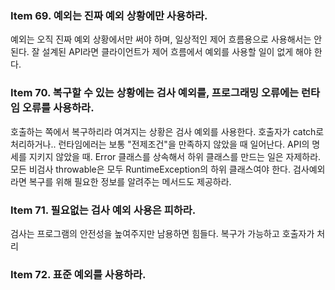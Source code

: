 ### Item 69. 예외는 진짜 예외 상황에만 사용하라.
예외는 오직 진짜 예외 상황에서만 써야 하며, 일상적인 제어 흐름용으로 사용해서는 안된다.
잘 설계된 API라면 클라이언트가 제어 흐름에서 예외를 사용할 일이 없게 해야 한다.

### Item 70. 복구할 수 있는 상황에는 검사 예외를, 프로그래밍 오류에는 런타임 오류를 사용하라.
호출하는 쪽에서 복구하리라 여겨지는 상황은 검사 예외를 사용한다. 호출자가 catch로 처리하거나..
런타임에러는 보통 "전제조건"을 만족하지 않았을 때 일어난다. API의 명세를 지키지 않았을 때.
Error 클래스를 상속해서 하위 클래스를 만드는 일은 자제하라. 모든 비검사 throwable은 모두 RuntimeException의 하위 클래스여야 한다.
검사예외라면 복구를 위해 필요한 정보를 알려주는 메서드도 제공하라.

### Item 71. 필요없는 검사 예외 사용은 피하라.
검사는 프로그램의 안전성을 높여주지만 남용하면 힘들다.
복구가 가능하고 호출자가 처리

### Item 72. 표준 예외를 사용하라.
